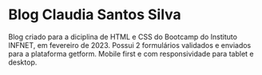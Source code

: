 # Blog Claudia Santos Silva
Blog criado para a diciplina de HTML e CSS do Bootcamp do Instituto INFNET, em fevereiro de 2023.
Possui 2 formulários validados e enviados para a plataforma getform.
Mobile first e com responsividade para tablet e desktop.

